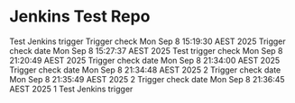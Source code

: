 # Jenkins Test Repo
Test Jenkins trigger
Trigger check Mon Sep  8 15:19:30 AEST 2025
Trigger check date  Mon Sep  8 15:27:37 AEST 2025
Test trigger check Mon Sep  8 21:20:49 AEST 2025
Trigger check date  Mon Sep  8 21:34:00 AEST 2025
Trigger check date  Mon Sep  8 21:34:48 AEST 2025 2
Trigger check date  Mon Sep  8 21:35:49 AEST 2025 2
Trigger check date  Mon Sep  8 21:36:45 AEST 2025 1
Test Jenkins trigger
